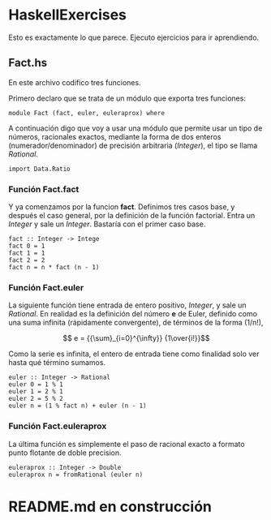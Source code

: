 # HaskellExercises

Esto es exactamente lo que parece. Ejecuto ejercicios 
para ir aprendiendo.

## Fact.hs

En este archivo codifico tres funciones.

Primero declaro que se trata de un módulo que exporta
tres funciones:
    
	
	module Fact (fact, euler, euleraprox) where

A continuación digo que voy a usar una módulo que 
permite usar un tipo de números, racionales exactos,
mediante la forma de dos enteros (numerador/denominador)
de precisión arbitraria (*Integer*), el tipo se llama
*Rational*.

    import Data.Ratio

### Función **Fact.fact**
	
Y ya comenzamos por la funcion **fact**. Definimos 
tres casos base, y después el caso general, por la 
definición de la función factorial. Entra un *Integer*
y sale un *Integer*. Bastaría con el primer caso base.

    fact :: Integer -> Intege
    fact 0 = 1
    fact 1 = 1
    fact 2 = 2
    fact n = n * fact (n - 1)


### Función **Fact.euler**
	
La siguiente función tiene entrada de entero positivo,
*Integer*, y sale un *Rational*. En realidad es la 
definición del número **e** de Euler, definido como 
una suma infinita (rápidamente convergente), de 
términos de la forma \(1/n!\), 


```math
    e = {{\sum}_{i=0}^{\infty}} {1\over{i!}}
```


Como la serie es infinita, el entero de entrada tiene 
como finalidad solo ver hasta qué término sumamos.

    euler :: Integer -> Rational
    euler 0 = 1 % 1
    euler 1 = 2 % 1
    euler 2 = 5 % 2
    euler n = (1 % fact n) + euler (n - 1)

### Función **Fact.euleraprox**
	
La última función es simplemente el paso de 
racional exacto a formato punto flotante de 
doble precision.

    euleraprox :: Integer -> Double
    euleraprox n = fromRational (euler n)
	
# README.md en construcción